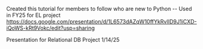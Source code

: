 Created this tutorial for members to follow who are new to Python -- Used in FY25 for EL project 
https://docs.google.com/presentation/d/1L6573dAZqW10ffYkRvlID9J1iCXD-iQoWS-kRt9Vokc/edit?usp=sharing 

Presentation for Relational DB Project
1/14/25
